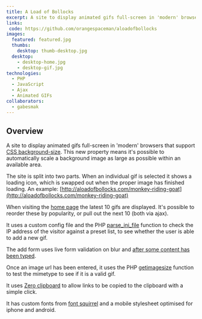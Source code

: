 ```yaml
---
title: A Load of Bollocks
excerpt: A site to display animated gifs full-screen in 'modern' browsers
links:
 code: https://github.com/orangespaceman/aloadofbollocks
images:
  featured: featured.jpg
  thumbs:
    desktop: thumb-desktop.jpg
  desktop:
    - desktop-home.jpg
    - desktop-gif.jpg
technologies:
  - PHP
  - JavaScript
  - Ajax
  - Animated GIFs
collaborators:
  - gabesmak
---
```


## Overview

A site to display animated gifs full-screen in 'modern' browsers that support [CSS background-size](https://developer.mozilla.org/en/CSS/background-size).  This new property means it's possible to automatically scale a background image as large as possible within an available area.

The site is split into two parts.  When an individual gif is selected it shows a loading icon, which is swapped out when the proper image has finished loading.  An example: [http://aloadofbollocks.com/monkey-riding-goat](http://aloadofbollocks.com/monkey-riding-goat)

When visiting the [home page](http://aloadofbollocks.com) the latest 10 gifs are displayed.  It's possible to reorder these by popularity, or pull out the next 10 (both via ajax).

It uses a custom config file and the PHP [parse_ini_file](http://php.net/manual/en/function.parse-ini-file.php) function to check the IP address of the visitor against a preset list, to see whether the user is able to add a new gif.

The add form uses live form validation on blur and [after some content has been typed](http://narf.pl/jquery-typing/).

Once an image url has been entered, it uses the PHP [getimagesize](http://php.net/manual/en/function.getimagesize.php) function to test the mimetype to see if it is a valid gif.

It uses [Zero clipboard](http://code.google.com/p/zeroclipboard/) to allow links to be copied to the clipboard with a simple click.

It has custom fonts from [font squirrel](http://www.fontsquirrel.com/) and a mobile stylesheet optimised for iphone and android.
